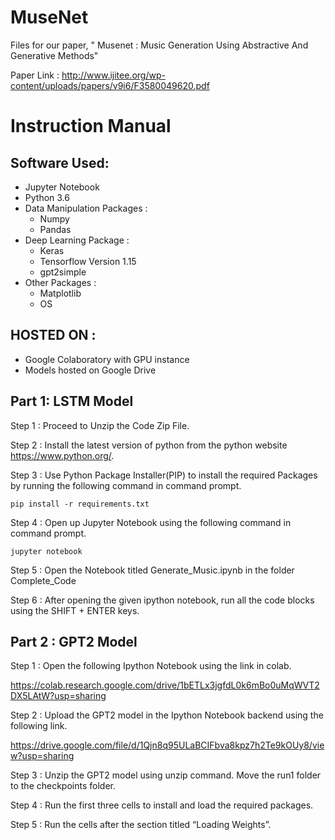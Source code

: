 # MuseNet
Files for our paper, " Musenet : Music Generation Using Abstractive And Generative Methods"

Paper Link : http://www.ijitee.org/wp-content/uploads/papers/v9i6/F3580049620.pdf

# Instruction Manual
## Software Used:
- Jupyter Notebook
- Python 3.6
- Data Manipulation Packages : 
    - Numpy
    - Pandas
- Deep Learning Package :
    - Keras
    - Tensorflow Version 1.15
    - gpt2simple
- Other Packages :
    - Matplotlib
    - OS

## HOSTED ON :

- Google Colaboratory with GPU instance
- Models hosted on Google Drive


## Part 1: LSTM Model

Step 1 : 	Proceed to Unzip the Code Zip File. 

Step 2 : 	Install the latest version of python from the python website https://www.python.org/. 	

Step 3 : Use Python Package Installer(PIP) to install the required Packages by running the following command in command prompt. 

``` pip install -r requirements.txt ```

Step 4 : Open up Jupyter Notebook using the following command in command prompt.

``` jupyter notebook ```

Step 5 : Open the Notebook titled Generate_Music.ipynb in the folder Complete_Code	

Step 6 : After opening the given ipython notebook, run all the code blocks using the SHIFT + ENTER keys.


## Part 2 : GPT2 Model

Step 1 : Open the following Ipython Notebook using the link in colab.
 
https://colab.research.google.com/drive/1bETLx3jgfdL0k6mBo0uMqWVT2DX5LAtW?usp=sharing

Step 2 : Upload the GPT2 model in the Ipython Notebook backend using the following link.

https://drive.google.com/file/d/1Qjn8q95ULaBCIFbva8kpz7h2Te9kOUy8/view?usp=sharing

Step 3 : Unzip the GPT2 model using unzip command. 			 Move the run1 folder to the checkpoints folder. 

Step 4 : Run the first three cells to install and load the required packages.

Step 5 : Run the cells after the section titled “Loading Weights”.   
